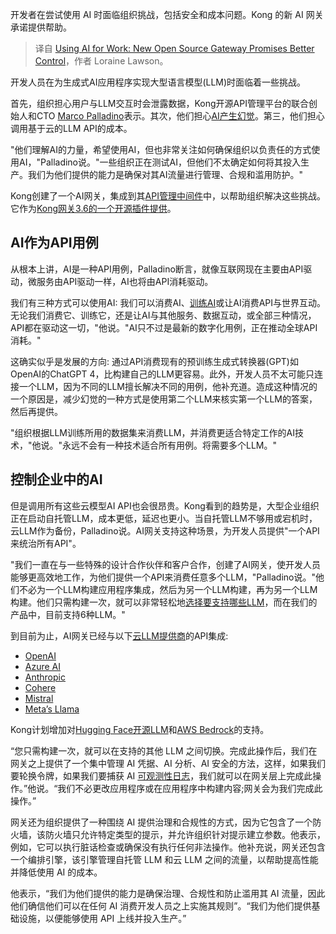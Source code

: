 
<!--
title: 利用人工智能工作：新的开源网关承诺更好的控制
cover: https://cdn.thenewstack.io/media/2024/03/976ee8ec-india-gate-3526277_1920.jpg
-->

开发者在尝试使用 AI 时面临组织挑战，包括安全和成本问题。Kong 的新 AI 网关承诺提供帮助。

> 译自 [Using AI for Work: New Open Source Gateway Promises Better Control](https://thenewstack.io/using-ai-for-work-new-open-source-gateway-promises-better-control/)，作者 Loraine Lawson。

开发人员在为生成式AI应用程序实现大型语言模型(LLM)时面临着一些挑战。

首先，组织担心用户与LLM交互时会泄露数据，Kong开源API管理平台的联合创始人和CTO [Marco Palladino](https://www.linkedin.com/in/marcopalladino/)表示。其次，他们担心[AI产生幻觉](https://thenewstack.io/reduce-ai-hallucinations-with-retrieval-augmented-generation/)。第三，他们担心调用基于云的LLM API的成本。

"他们理解AI的力量，希望使用AI，但也非常关注如何确保组织以负责任的方式使用AI，"Palladino说。"一些组织正在测试AI，但他们不太确定如何将其投入生产。我们为他们提供的能力是确保对其AI流量进行管理、合规和滥用防护。"

Kong创建了一个AI网关，集成到其[API管理中间件](https://thenewstack.io/what-is-api-management/)中，以帮助组织解决这些挑战。它作为[Kong网关3.6的一个开源插件提供](https://docs.konghq.com/gateway/latest/get-started/ai-gateway/)。

## AI作为API用例

从根本上讲，AI是一种API用例，Palladino断言，就像互联网现在主要由API驱动，微服务由API驱动一样，AI也将由API消耗驱动。

我们有三种方式可以使用AI: 我们可以消费AI、[训练AI](https://thenewstack.io/meeting-the-operational-challenges-of-training-llms/)或让AI消费API与世界互动。无论我们消费它、训练它，还是让AI与其他服务、数据互动，或全部三种情况，API都在驱动这一切，"他说。"AI只不过是最新的数字化用例，正在推动全球API消耗。"  

这确实似乎是发展的方向: 通过API消费现有的预训练生成式转换器(GPT)如OpenAI的ChatGPT 4，比构建自己的LLM更容易。此外，开发人员不太可能只连接一个LLM，因为不同的LLM擅长解决不同的用例，他补充道。造成这种情况的一个原因是，减少幻觉的一种方式是使用第二个LLM来核实第一个LLM的答案，然后再提供。

"组织根据LLM训练所用的数据集来消费LLM，并消费更适合特定工作的AI技术，"他说。"永远不会有一种技术适合所有用例。将需要多个LLM。"

## 控制企业中的AI

但是调用所有这些云模型AI API也会很昂贵。Kong看到的趋势是，大型企业组织正在启动自托管LLM，成本更低，延迟也更小。当自托管LLM不够用或宕机时，云LLM作为备份，Palladino说。AI网关支持这种场景，为开发人员提供"一个API来统治所有API"。 

"我们一直在与一些特殊的设计合作伙伴和客户合作，创建了AI网关，使开发人员能够更高效地工作，为他们提供一个API来消费任意多个LLM，"Palladino说。"他们不必为一个LLM构建应用程序集成，然后为另一个LLM构建，再为另一个LLM构建。他们只需构建一次，就可以非常轻松地[选择要支持哪些LLM](https://thenewstack.io/pivot-ai-devs-move-to-switch-llms-reduce-openai-dependency/)，而在我们的产品中，目前支持6种LLM。"

到目前为止，AI网关已经与以下[云LLM提供商](https://thenewstack.io/generative-ai-cloud-services-aws-azure-or-google-cloud/)的API集成:

* [OpenAI](https://openai.com/)
* [Azure AI](https://azure.microsoft.com/en-us/free/ai)
* [Anthropic](https://www.anthropic.com/)
* [Cohere](https://thenewstack.io/ai21-labs-releases-jurassic-2-its-new-large-language-model/)
* [Mistral](https://mistral.ai/)
* [Meta’s Llama](https://llama.meta.com/)

Kong计划增加对[Hugging Face开源LLM](https://thenewstack.io/machine-learning-is-as-easy-as-an-api-says-hugging-face/)和[AWS Bedrock](https://thenewstack.io/generative-ai-cloud-services-aws-azure-or-google-cloud/)的支持。

“您只需构建一次，就可以在支持的其他 LLM 之间切换。完成此操作后，我们在网关之上提供了一个集中管理 AI 凭据、AI 分析、AI 安全的方法，这样，如果我们要轮换令牌，如果我们要捕获 AI [可观测性日志](https://thenewstack.io/observability-working-with-metrics-logs-and-traces/)，我们就可以在网关层上完成此操作。”他说。“我们不必更改应用程序或在应用程序中构建内容;网关会为我们完成此操作。”

网关还为组织提供了一种围绕 AI 提供治理和合规性的方式，因为它包含了一个防火墙，该防火墙只允许特定类型的提示，并允许组织针对提示建立参数。他表示，例如，它可以执行脏话检查或确保没有执行任何非法操作。他补充说，网关还包含一个编排引擎，该引擎管理自托管 LLM 和云 LLM 之间的流量，以帮助提高性能并降低使用 AI 的成本。

他表示，“我们为他们提供的能力是确保治理、合规性和防止滥用其 AI 流量，因此他们确信他们可以在任何 AI 消费开发人员之上实施其规则”。“我们为他们提供基础设施，以便能够使用 API 上线并投入生产。”